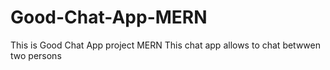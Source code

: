 # Good-Chat-App-MERN
This is Good Chat App project MERN This chat app allows to chat betwwen two persons
